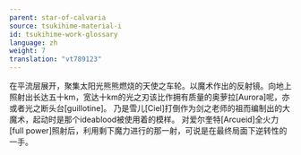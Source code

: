 ```yaml
---
parent: star-of-calvaria
source: tsukihime-material-i
id: tsukihime-work-glossary
language: zh
weight: 7
translation: "vt789123"
---
```


在平流层展开，聚集太阳光熊熊燃烧的天使之车轮。以魔术作出的反射镜。向地上照射出长达五十km，宽达十km的光之刃该比作拥有质量的奥萝拉[Aurora]呢，亦或者光之断头台[guillotine]。
乃是雪儿[Ciel]打倒作为剑之老师的祖而编制出的大魔术，起动时是那个ideablood被使用着的模样。
对爱尔奎特[Arcueid]全火力[full power]照射后，利用剩下魔力进行的那一射，可说是在最终局面下逆转性的一手。

